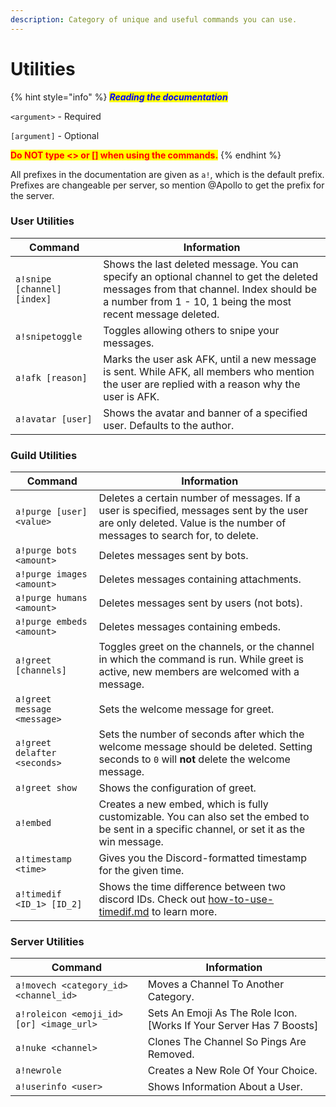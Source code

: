 ```yaml
---
description: Category of unique and useful commands you can use.
---
```


# Utilities

{% hint style="info" %}
_<mark style="color:blue;">**Reading the documentation**</mark>_

`<argument>` - Required

`[argument]` - Optional

<mark style="color:red;">**Do NOT type <> or \[] when using the commands.**</mark>
{% endhint %}



All prefixes in the documentation are given as `a!`, which is the default prefix. Prefixes are changeable per server, so mention @Apollo to get the prefix for the server.

###

### User Utilities

| Command                     | Information                                                                                                                                                                                         |
| --------------------------- | --------------------------------------------------------------------------------------------------------------------------------------------------------------------------------------------------- |
| `a!snipe [channel] [index]` | Shows the last deleted message. You can specify an optional channel to get the deleted messages from that channel. Index should be a number from 1 - 10, 1 being the most recent message deleted.   |
| `a!snipetoggle`             | Toggles allowing others to snipe your messages.                                                                                                                                                     |
| `a!afk [reason]`            | Marks the user ask AFK, until a new message is sent. While AFK, all members who mention the user are replied with a reason why the user is AFK.                                                     |
| `a!avatar [user]`           | Shows the avatar and banner of a specified user. Defaults to the author.                                                                                                                            |

### Guild Utilities

| Command                      | Information                                                                                                                                                         |
| ---------------------------- | ------------------------------------------------------------------------------------------------------------------------------------------------------------------- |
| `a!purge [user] <value>`     | Deletes a certain number of messages. If a user is specified, messages sent by the user are only deleted. Value is the number of messages to search for, to delete. |
| `a!purge bots <amount>`      | Deletes messages sent by bots.                                                                                                                                      |
| `a!purge images <amount>`    | Deletes messages containing attachments.                                                                                                                            |
| `a!purge humans <amount>`    | Deletes messages sent by users (not bots).                                                                                                                          |
| `a!purge embeds <amount>`    | Deletes messages containing embeds.                                                                                                                                 |
| `a!greet [channels]`         | Toggles greet on the channels, or the channel in which the command is run. While greet is active, new members are welcomed with a message.                          |
| `a!greet message <message>`  | Sets the welcome message for greet.                                                                                                                                 |
| `a!greet delafter <seconds>` | Sets the number of seconds after which the welcome message should be deleted. Setting seconds to `0` will **not** delete the welcome message.                       |
| `a!greet show`               | Shows the configuration of greet.                                                                                                                                   |
| `a!embed`                    | Creates a new embed, which is fully customizable. You can also set the embed to be sent in a specific channel, or set it as the win message.                        |
| `a!timestamp <time>`         | Gives you the Discord-formatted timestamp for the given time.                                                                                                       |
| `a!timedif <ID_1> [ID_2]`    | Shows the time difference between two discord IDs. Check out [how-to-use-timedif.md](../guides/how-to-use-timedif.md "mention") to learn more.                      |

### Server Utilities

| Command                                  | Information                                                          |
| ---------------------------------------- | -------------------------------------------------------------------- |
| `a!movech <category_id> <channel_id>`    | Moves a Channel To Another Category.                                 |
| `a!roleicon <emoji_id> [or] <image_url>` | Sets An Emoji As The Role Icon. \[Works If Your Server Has 7 Boosts] |
| `a!nuke <channel>`                       | Clones The Channel So Pings Are Removed.                             |
| `a!newrole`                              | Creates a New Role Of Your Choice.                                   |
| `a!userinfo <user>`                      | Shows Information About a User.                                      |

